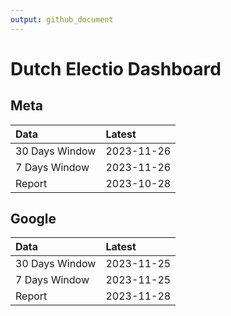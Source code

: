 ```yaml
---
output: github_document
---
```


# Dutch Electio Dashboard



## Meta


|Data           |Latest     |
|:--------------|:----------|
|30 Days Window |2023-11-26 |
|7 Days Window  |2023-11-26 |
|Report         |2023-10-28 |

## Google


|Data           |Latest     |
|:--------------|:----------|
|30 Days Window |2023-11-25 |
|7 Days Window  |2023-11-25 |
|Report         |2023-11-28 |
